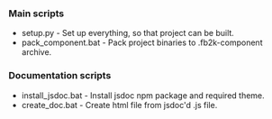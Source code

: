### Main scripts
- setup.py - Set up everything, so that project can be built.  
- pack_component.bat - Pack project binaries to .fb2k-component archive.

### Documentation scripts

- install_jsdoc.bat - Install jsdoc npm package and required theme.
- create_doc.bat - Create html file from jsdoc'd .js file.
